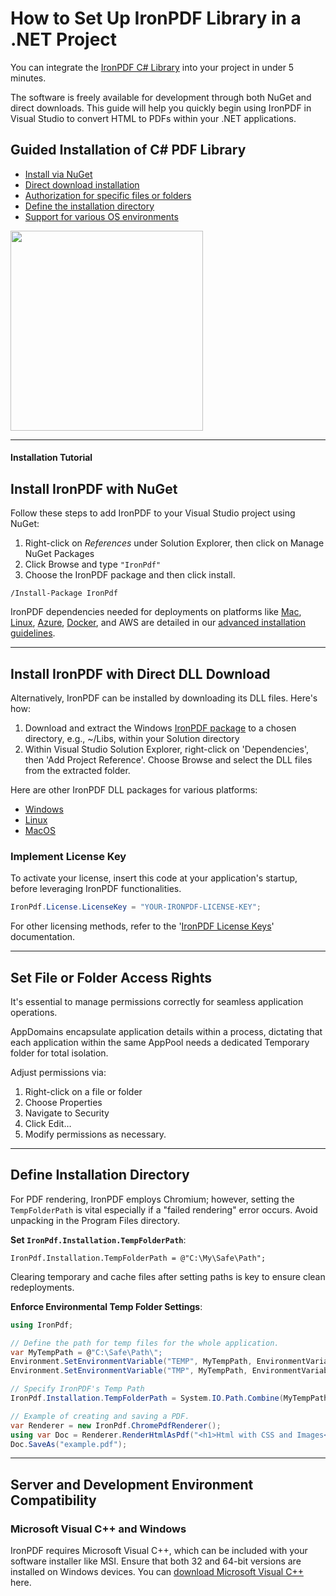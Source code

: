 # How to Set Up IronPDF Library in a .NET Project

You can integrate the [IronPDF C# Library](https://ironpdf.com/use-case/csharp-pdf-libraries/) into your project in under 5 minutes.

The software is freely available for development through both NuGet and direct downloads. This guide will help you quickly begin using IronPDF in Visual Studio to convert HTML to PDFs within your .NET applications.

<div class="learnn-how-section">
  <div class="row">
    <div class="col-sm-6">
      <h2>Guided Installation of C# PDF Library</h2>
      <ul class="list-unstyled">
        <li><a href="#anchor-1-1-install-ironpdf-via-nuget">Install via NuGet</a></li>
        <li><a href="#anchor-1-2-install-ironpdf-by-dll-download">Direct download installation</a></li>
        <li><a href="#anchor-2-grant-necessary-access-to-file-or-folder">Authorization for specific files or folders</a></li>
        <li><a href="#anchor-3-set-installation-path">Define the installation directory</a></li>
        <li><a href="#anchor-5-microsoft-visual-c-and-windows-compatibility">Support for various OS environments</a></li>
    </div>
    <div class="col-sm-6">
      <div class="download-card">
        <a href="https://ironpdf.com/csharp-pdf.pdf" target="_blank">
          <img style="box-shadow: none; width: 308px; height: 320px;" src="https://ironpdf.com/img/faq/pdf-in-csharp-no-button.svg" class="img-responsive learn-how-to-img">
        </a>
      </div>
    </div>
  </div>
</div>

<hr class="separator">
<h4 class="tutorial-segment-title">Installation Tutorial</h4>

## Install IronPDF with NuGet

Follow these steps to add IronPDF to your Visual Studio project using NuGet:

1. Right-click on _References_ under Solution Explorer, then click on Manage NuGet Packages
2. Click Browse and type `"IronPdf"`
3. Choose the IronPDF package and then click install.

```shell
/Install-Package IronPdf
```

IronPDF dependencies needed for deployments on platforms like [Mac](https://ironpdf.com/how-to/macos/), [Linux](https://ironpdf.com/how-to/linux/), [Azure](https://ironpdf.com/how-to/azure/), [Docker](https://ironpdf.com/how-to/docker-linux/), and AWS are detailed in our [advanced installation guidelines](https://ironpdf.com/how-to/advanced-installation-nuget/).

<hr class="separator">

## Install IronPDF with Direct DLL Download

Alternatively, IronPDF can be installed by downloading its DLL files. Here's how:

1. Download and extract the Windows [IronPDF package](https://ironpdf.com/packages/IronPdf.zip) to a chosen directory, e.g., ~/Libs, within your Solution directory
2. Within Visual Studio Solution Explorer, right-click on 'Dependencies', then 'Add Project Reference'. Choose Browse and select the DLL files from the extracted folder.

Here are other IronPDF DLL packages for various platforms:

- [Windows](https://ironpdf.com/packages/IronPdf.zip)
- [Linux](https://ironpdf.com/packages/IronPdf.Linux.zip)
- [MacOS](https://ironpdf.com/packages/IronPdf.MacOs.zip)

### Implement License Key

To activate your license, insert this code at your application's startup, before leveraging IronPDF functionalities.

```cs
IronPdf.License.LicenseKey = "YOUR-IRONPDF-LICENSE-KEY";
```

For other licensing methods, refer to the '[IronPDF License Keys](https://ironpdf.com/how-to/license-keys/)' documentation.

<hr class="separator">

## Set File or Folder Access Rights

It's essential to manage permissions correctly for seamless application operations.

AppDomains encapsulate application details within a process, dictating that each application within the same AppPool needs a dedicated Temporary folder for total isolation.

Adjust permissions via:

1.  Right-click on a file or folder
2.  Choose Properties
3.  Navigate to Security
4.  Click Edit…
5.  Modify permissions as necessary.

<hr class="separator">

## Define Installation Directory

For PDF rendering, IronPDF employs Chromium; however, setting the `TempFolderPath` is vital especially if a "failed rendering" error occurs. Avoid unpacking in the Program Files directory.

**Set `IronPdf.Installation.TempFolderPath`**:

`IronPdf.Installation.TempFolderPath = @"C:\My\Safe\Path";`

Clearing temporary and cache files after setting paths is key to ensure clean redeployments.

**Enforce Environmental Temp Folder Settings**:

```cs
using IronPdf;

// Define the path for temp files for the whole application.
var MyTempPath = @"C:\Safe\Path\";
Environment.SetEnvironmentVariable("TEMP", MyTempPath, EnvironmentVariableTarget.Process);
Environment.SetEnvironmentVariable("TMP", MyTempPath, EnvironmentVariableTarget.Process);

// Specify IronPDF's Temp Path
IronPdf.Installation.TempFolderPath = System.IO.Path.Combine(MyTempPath, "IronPdf");

// Example of creating and saving a PDF.
var Renderer = new IronPdf.ChromePdfRenderer();
using var Doc = Renderer.RenderHtmlAsPdf("<h1>Html with CSS and Images</h1>");
Doc.SaveAs("example.pdf");
```

<hr class="separator">

## Server and Development Environment Compatibility

### Microsoft Visual C++ and Windows
IronPDF requires Microsoft Visual C++, which can be included with your software installer like MSI. Ensure that both 32 and 64-bit versions are installed on Windows devices. You can [download Microsoft Visual C++](https://support.microsoft.com/en-us/help/2977003/the-latest-supported-visual-c-downloads) here.